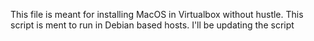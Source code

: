 This file is meant for installing MacOS in Virtualbox without hustle.
This script is ment to run in Debian based hosts.
I'll be updating the script
